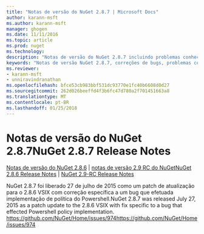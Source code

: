 ```yaml
---
title: "Notas de versão do NuGet 2.8.7 | Microsoft Docs"
author: karann-msft
ms.author: karann-msft
manager: ghogen
ms.date: 11/11/2016
ms.topic: article
ms.prod: nuget
ms.technology: 
description: "Notas de versão do NuGet 2.8.7 incluindo problemas conhecidos, correções de bug, recursos adicionados e DCRs."
keywords: "Notas de versão NuGet 2.8.7, correções de bugs, problemas conhecidos, adicionaram recursos, DCRs"
ms.reviewer:
- karann-msft
- unniravindranathan
ms.openlocfilehash: bfce53cb983bbf531dc93770e1fc40b6608d0d27
ms.sourcegitcommit: 262d026beeffd4f3b6fc47d780a2f701451663a8
ms.translationtype: MT
ms.contentlocale: pt-BR
ms.lasthandoff: 01/25/2018
---
```

# <a name="nuget-287-release-notes"></a><span data-ttu-id="3d2a0-104">Notas de versão do NuGet 2.8.7</span><span class="sxs-lookup"><span data-stu-id="3d2a0-104">NuGet 2.8.7 Release Notes</span></span>

<span data-ttu-id="3d2a0-105">[Notas de versão do NuGet 2.8.6](../release-notes/nuget-2.8.6.md) | [notas de versão 2.9 RC do NuGet](../release-notes/nuget-2.9-RC.md)</span><span class="sxs-lookup"><span data-stu-id="3d2a0-105">[NuGet 2.8.6 Release Notes](../release-notes/nuget-2.8.6.md) | [NuGet 2.9-RC Release Notes](../release-notes/nuget-2.9-RC.md)</span></span>

<span data-ttu-id="3d2a0-106">NuGet 2.8.7 foi liberado 27 de julho de 2015 como um patch de atualização para o 2.8.6 VSIX com correção específica a um bug que efetuada implementação de política do Powershell.</span><span class="sxs-lookup"><span data-stu-id="3d2a0-106">NuGet 2.8.7 was released July 27, 2015 as a patch update to the 2.8.6 VSIX with fix specific to a bug that effected Powershell policy implementation.</span></span>
[<span data-ttu-id="3d2a0-107">https://github.com/NuGet/Home/issues/974</span><span class="sxs-lookup"><span data-stu-id="3d2a0-107">https://github.com/NuGet/Home/issues/974</span></span>](https://github.com/NuGet/Home/issues/974)